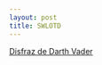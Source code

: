 ```yaml
---
layout: post
title: SWLOTD
---
```


[Disfraz de Darth Vader](http://www.blockbustercostumes.com/Items/RC909877?gclid=CL3-vaSk0JICFRIB1QodvyMOHQ)
